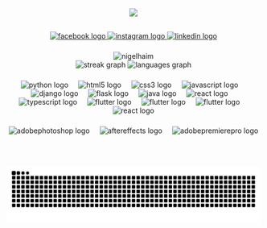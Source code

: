 <h1 align="center">
  <a href="https://git.io/typing-svg">
    <img src="https://readme-typing-svg.herokuapp.com/?font=consolas&color=00ff88&size=35&center=true&vCenter=true&width=500&height=70&duration=5000&lines=[+Nigel+Haim+Sebastian+];" />
  </a>
</h1>

###

<div align="center">

###

<div align="center">
  <a href="https://www.facebook.com/NigelNSebastian/" target="_blank">
    <img src="https://raw.githubusercontent.com/maurodesouza/profile-readme-generator/master/src/assets/icons/social/facebook/default.svg" width="52" height="40" alt="facebook logo"  />
  </a>
  <a href="https://www.instagram.com/nigelhaim/" target="_blank">
    <img src="https://raw.githubusercontent.com/maurodesouza/profile-readme-generator/master/src/assets/icons/social/instagram/default.svg" width="52" height="40" alt="instagram logo"  />
  </a>
 <a href="https://www.linkedin.com/in/nigel-haim-sebastian-097099240/" target="_blank">
    <img src="https://raw.githubusercontent.com/maurodesouza/profile-readme-generator/master/src/assets/icons/social/linkedin/default.svg" width="52" height="40" alt="linkedin logo"  />
  </a>
</div>

###

<div align="center">
  <img src="https://github-readme-stats.vercel.app/api?username=nigelhaim&show_icons=true&locale=en&hide_title=true&hide_rank=false&include_all_commits=true&theme=tokyonight&hide_border=true&border_radius=5" height="150" alt="nigelhaim" />
  <br>
  <img src="https://streak-stats.demolab.com?user=nigelhaim&locale=en&mode=weekly&theme=tokyonight&hide_border=true&border_radius=5" height="150" alt="streak graph"  />
  <img src="https://github-readme-stats.vercel.app/api/top-langs?username=nigelhaim&locale=en&hide_title=false&layout=compact&card_width=320&langs_count=6&theme=tokyonight&hide_border=true" height="150" alt="languages graph"  />
</div>

###

<div align="center">
  <img src="https://cdn.jsdelivr.net/gh/devicons/devicon/icons/python/python-original.svg" height="40" alt="python logo"  />
  <img width="12" />
  <img src="https://cdn.jsdelivr.net/gh/devicons/devicon/icons/html5/html5-original.svg" height="40" alt="html5 logo"  />
  <img width="12" />
  <img src="https://cdn.jsdelivr.net/gh/devicons/devicon/icons/css3/css3-original.svg" height="40" alt="css3 logo"  />
  <img width="12" />
  <img src="https://cdn.jsdelivr.net/gh/devicons/devicon/icons/javascript/javascript-original.svg" height="40" alt="javascript logo"  />
  <img width="12" />
  <img src="https://skillicons.dev/icons?i=django" height="40" alt="django logo"  />
  <img width="12" />
  <img src="https://skillicons.dev/icons?i=flask" height="40" alt="flask logo"  />
  <img width="12" />
  <img src="https://cdn.jsdelivr.net/gh/devicons/devicon/icons/java/java-original.svg" height="40" alt="java logo"  />
  <img width="12" />
  <img src="https://cdn.jsdelivr.net/gh/devicons/devicon/icons/react/react-original.svg" height="40" alt="react logo"  />
  <img width="12" />
  <img src="https://cdn.jsdelivr.net/gh/devicons/devicon/icons/typescript/typescript-original.svg" height="40" alt="typescript logo"  />
  <img width="12" />
  <img src="https://cdn.jsdelivr.net/gh/devicons/devicon/icons/flutter/flutter-original.svg" height="40" alt="flutter logo"  />
    <img width="12" />
  <img src="https://cdn.jsdelivr.net/gh/devicons/devicon/icons/mysql/mysql-original.svg" height="40" alt="flutter logo"  />
      <img width="12" />
  <img src="https://cdn.jsdelivr.net/gh/devicons/devicon/icons/sqlite/sqlite-original.svg" height="40" alt="flutter logo"  />
        <img width="12" />
  <img src="https://cdn.jsdelivr.net/gh/devicons/devicon/icons/vitejs/vitejs-original.svg" height="40" alt="react logo"  />
</div>

###

<div align="center">
  <img src="https://skillicons.dev/icons?i=ps" height="40" alt="adobephotoshop logo"  />
  <img width="12" />
  <img src="https://cdn.jsdelivr.net/gh/devicons/devicon/icons/aftereffects/aftereffects-original.svg" height="40" alt="aftereffects logo"  />
  <img width="12" />
  <img src="https://skillicons.dev/icons?i=pr" height="40" alt="adobepremierepro logo"  />
  
  </br></br>
</div>

![snake gif](https://github.com/nigelhaim/nigelhaim/blob/69f27f2ef8d6de9bbb3145b0e128c871e290d64f/github-contribution-grid-snake-dark.svg)
